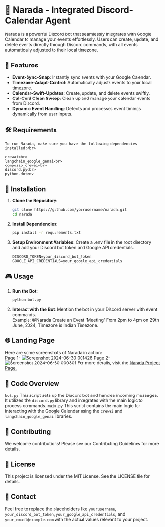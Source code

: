 # 📅 Narada - Integrated Discord-Calendar Agent

Narada is a powerful Discord bot that seamlessly integrates with Google Calendar to manage your events effortlessly. Users can create, update, and delete events directly through Discord commands, with all events automatically adjusted to their local timezone.

## 🌟 Features

- **Event-Sync-Snap**: Instantly sync events with your Google Calendar.
- **Timezone-Adapt-Control**: Automatically adjusts events to your local timezone.
- **Calendar-Swift-Updates**: Create, update, and delete events swiftly.
- **Cal-Cord Clean Sweep**: Clean up and manage your calendar events from Discord.
- **Dynamic Event Handling**: Detects and processes event timings dynamically from user inputs.

## 🛠️ Requirements

    To run Narada, make sure you have the following dependencies installed:<br>

    crewai<br>
    langchain_google_genai<br>
    composio_crewai<br>
    discord.py<br>
    python-dotenv

## 🚀 Installation

1. **Clone the Repository**:
   ```bash
   git clone https://github.com/yourusername/narada.git
   cd narada
2. **Install Dependencies**:
   ```bash
   pip install -r requirements.txt
3. **Setup Environment Variables**:
   Create a .env file in the root directory and add your Discord bot token and Google API credentials.
   ```env
   DISCORD_TOKEN=your_discord_bot_token
   GOOGLE_API_CREDENTIALS=your_google_api_credentials

## 🎮 Usage

1. **Run the Bot**:
   ```bash
   python bot.py
2. **Interact with the Bot**:
   Mention the bot in your Discord server with event commands.<br>
   Example: @Narada Create an Event 'Meeting' From 2pm to 4pm on 29th June, 2024, Timezone is Indian Timezone.


## 🌐 Landing Page
   Here are some screenshots of Narada in action:<br>
   Page 1-
   ![Screenshot 2024-06-30 001426](https://github.com/arnabpal2022/narada-bot/assets/119407936/9eec43df-5270-420a-a775-d442be96fd3a)
   Page 2-
   ![Screenshot 2024-06-30 000301](https://github.com/arnabpal2022/narada-bot/assets/119407936/7fc1d9e2-00ce-46ff-ba6a-c73411b29217)
   For more details, visit the <a href="https://naradabot.vercel.app/">Narada Project Page.</a>

## 📄 Code Overview

`bot.py`
This script sets up the Discord bot and handles incoming messages. It utilizes the `discord.py` library and integrates with the main logic to process commands.
`main.py`
This script contains the main logic for interacting with the Google Calendar using the `crewai` and `langchain_google_genai` libraries.

## 🤝 Contributing

We welcome contributions! Please see our Contributing Guidelines for more details.

## 📜 License

This project is licensed under the MIT License. See the LICENSE file for details.

## 📧 Contact


Feel free to replace the placeholders like `yourusername`, `your_discord_bot_token`, `your_google_api_credentials`, and `your_email@example.com` with the actual values relevant to your project.


